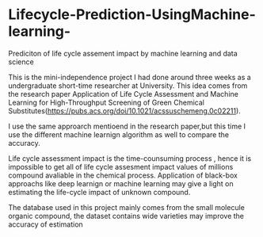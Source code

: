 # Lifecycle-Prediction-UsingMachine-learning-
Prediciton of life cycle assement impact by machine learning and data science 

This is the mini-independence project I had done around three weeks as a undergraduate short-time researcher at University. This idea comes from the research paper Application of Life Cycle Assessment and Machine Learning for High-Throughput Screening of Green Chemical Substitutes(https://pubs.acs.org/doi/10.1021/acssuschemeng.0c02211).

I use the same approarch mentioend in the research paper,but this time I use the different machine learnign algorithm as well to compare the accuracy.

Life cycle assessment impact is the time-counsuming process , hence it is impossible to get all of life cycle assesment impact values of millions compound avaliable in the chemical process. Application of black-box approachs like deep learnign or machine learning may give a light on estimating the life-cycle impact of unknown compound.

The database used in this project mainly comes from the small molecule organic compound, the dataset contains wide varieties may improve the accuracy of estimation

